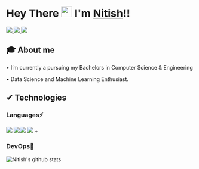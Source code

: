 #  Hey There <img src="https://github.com/TheDudeThatCode/TheDudeThatCode/blob/master/Assets/Hi.gif" width="29px"> I'm [Nitish](https://www.linkedin.com/in/nitishkatkade/)!!

<a href="https://www.linkedin.com/in/nitishkatkade/">
  <img src="https://img.shields.io/badge/LinkedIn-0077B5?style=for-the-badge&logo=linkedin&logoColor=white" /> 
 </a> 
<a href="mailto:nitishkatkade94@gmail.com">
  <img src="https://img.shields.io/badge/Gmail-D14836?style=for-the-badge&logo=gmail&logoColor=white"   />
</a>
<a href="https://twitter.com/nitishkatkade1">
  <img src="https://img.shields.io/badge/Twitter-1DA1F2?style=for-the-badge&logo=twitter&logoColor=white"   />
</a>
<!-- <a href="https://medium.com/">
  <img src="https://img.shields.io/badge/Medium-%23000000.svg?style=for-the-badge&logo=Medium&logoColor=white" />
</a>
<a href="https://www.youtube.com/">
	<img src="https://img.shields.io/badge/YouTube-FF0000?style=for-the-badge&logo=youtube&logoColor=white" />
</a>
<br> -->

## 🎓 About me
• I’m currently a pursuing my Bachelors in Computer Science & Engineering <br />
<!-- • I'm [EX294 - Automation with Ansible - RedHat Certified Engineer](https://rhtapps.redhat.com/verify?certId=210-076-055) and [EX180 - RedHat Certified Specialist in Containers and Kubernetes](https://rhtapps.redhat.com/verify?certId=210-076-055)  <br /> -->
• Data Science and Machine Learning Enthusiast.

##  ✔ Technologies 

### Languages⚡
<img src="https://img.shields.io/badge/Python-FFD43B?style=for-the-badge&logo=python&logoColor=darkgreen" /> <img src="https://img.shields.io/badge/Java-ED8B00?style=for-the-badge&logo=java&logoColor=white" /><img src="https://img.shields.io/badge/C++-FFD43B" /> <img src="https://img.shields.io/badge/C#-ED8B00" />
+
### DevOps💙 
<!---
nitish9413/nitish9413 is a ✨ special ✨ repository because its `README.md` (this file) appears on your GitHub profile.
You can click the Preview link to take a look at your changes.
--->


![Nitish's github stats](https://github-readme-stats.vercel.app/api?username=nitish9413&show_icons=true&theme=radical)
